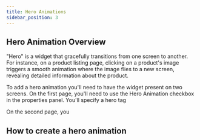 ```yaml
---
title: Hero Animations
sidebar_position: 3
---
```


## Hero Animation Overview

"Hero" is a widget that gracefully transitions from one screen to another. For instance, on a product listing page, clicking on a product's image triggers a smooth animation where the image flies to a new screen, revealing detailed information about the product.

To add a hero animation you'll need to have the widget present on two screens. On the first page, you'll need to use the Hero Animation checkbox in the properties panel. You'll specify a hero tag 

On the second page, you

<!-- Add diagram explaining hero animation -->

## How to create a hero animation

<!-- Add arcade -->